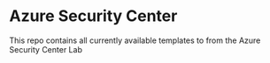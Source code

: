 # Azure Security Center

This repo contains all currently available templates to from the Azure Security Center Lab
